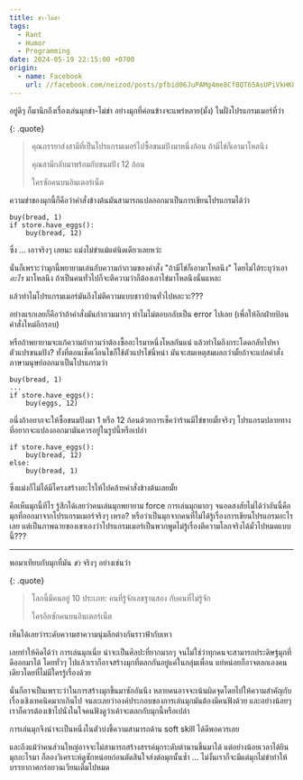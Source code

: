 ```yaml
---
title: ขำ-ไม่ขำ
tags:
  - Rant
  - Humor
  - Programming
date: 2024-05-19 22:15:00 +0700
origin:
  - name: Facebook
    url: //facebook.com/neizod/posts/pfbid06JuPAMg4me8Cf8QT65AsUPiVkHK8nZS6eJgA6xZX8eBUbsgaPQ4BhxrQYn3nM356l
---
```


อยู่ดีๆ ก็มานึกถึงเรื่องเล่นมุกขำ-ไม่ขำ อย่างมุกที่ค่อนข้างจะแพร่หลาย(มั้ง) ในฝั่งโปรแกรมเมอร์ที่ว่า

{: .quote}
> คุณภรรยาส่งสามีที่เป็นโปรแกรมเมอร์ไปซื้อขนมปังมาหนึ่งก้อน ถ้ามีไข่ก็เอามาโหลนึง
>
> คุณสามีกลับมาพร้อมกับขนมปัง 12 ก้อน
>
> ใครซักคนบนอินเตอร์เน็ต

ความขำของมุกนี้ก็คือว่าคำสั่งข้างต้นมันสามารถแปลออกมาเป็นการเขียนโปรแกรมได้ว่า

```
buy(bread, 1)
if store.have_eggs():
    buy(bread, 12)
```

ซึ่ง ... เอาจริงๆ เลยนะ แม่งไม่ขำแม้แต่นิดเดียวเลยหว่ะ

นั่นก็เพราะว่ามุกนี้พยายามเล่นกับความกำกวมของคำสั่ง "ถ้ามีไข่ก็เอามาโหลนึง" โดยไม่ได้ระบุว่าเอา *อะไร* มาโหลนึง ถ้าเป็นคนทั่วไปก็จะตีความว่าก็ต้องเอาไข่มาโหลนึงนั่นแหละ

แล้วทำไมโปรแกรมเมอร์มันถึงไม่ตีความแบบชาวบ้านทั่วไปหละวะ???

อย่างแรกเลยก็คือว่าถ้าคำสั่งมันกำกวมมากๆ ทำไมไม่ตอบกลับเป็น error ไปเลย (เพื่อให้อีกฝ่ายป้อนคำสั่งใหม่อีกรอบ)

หรือถ้าพยายามจะแก้ความกำกวมว่าต้องซื้ออะไรมาหนึ่งโหลกันแน่ แล้วทำไมถึงกระโดดกลับไปหาตัวแปรขนมปัง? ทั้งที่ตอนเช็คเงื่อนไขก็ใช้ตัวแปรไข่นี่หน่า มันจะสมเหตุสมผลกว่ามั้ยถ้าจะแปลคำสั่งภาษามนุษย์ออกมาเป็นโปรแกรมว่า

```
buy(bread, 1)
...
if store.have_eggs():
    buy(eggs, 12)
```

อนึ่งถ้าอยากจะให้ซื้อขนมปังมา 1 หรือ 12 ก้อนด้วยการเช็คว่าร้านมีไข่ขายมั้ยจริงๆ โปรแกรมปลายทางที่อยากจะแปลงออกมามันควรอยู่ในรูปนี้หรือเปล่า

```
if store.have_eggs():
    buy(bread, 12)
else:
    buy(bread, 1)
```

ซึ่งแม่งก็ไม่ได้มีโครงสร้างอะไรให้ไปคล้ายคำสั่งข้างต้นเลยมั้ย

คือเห็นมุกนี้ทีไร รู้สึกได้เลยว่าคนเล่นมุกพยายาม force การเล่นมุกมากๆ จนอดสงสัยไม่ได้ว่าอันนี้คือมุกที่ออกมาจากโปรแกรมเมอร์จริงๆ เหรอ? หรือว่าเป็นมุกจากคนที่ไม่ได้รู้เรื่องการเขียนโปรแกรมอะไรเลย แต่เป็นภาพฉายของเขาเองว่าโปรแกรมเมอร์เป็นพวกพูดไม่รู้เรื่องตีความโลกจริงได้มั่วไปหมดแบบนี้???

---

พอมาเทียบกับมุกที่มัน *ขำ* จริงๆ อย่างเช่นว่า

{: .quote}
> โลกนี้มีคนอยู่ 10 ประเภท: คนที่รู้จักเลขฐานสอง กับคนที่ไม่รู้จัก
>
> ใครอีกซักคนบนอินเตอร์เน็ต

เห็นได้เลยว่าระดับความฮาความนุ่มลึกต่างกันราวฟ้ากับเหว

เลยทำให้คิดได้ว่า การเล่นมุกเนี่ย น่าจะเป็นศิลปะที่ยากมากๆ จนไม่ใช่ว่าทุกคนจะสามารถประดิษฐ์มุกที่ดีออกมาได้ โดยทั่วๆ ไปแล้วเราก็อาจสร้างมุกที่ตลกกันอยู่แค่ในกลุ่มเพื่อน แย่หน่อยก็อาจตลกเองคนเดียวโดยที่ไม่มีใครรู้เรื่องด้วย

นั่นก็อาจเป็นเพราะว่าในการสร้างมุกขึ้นมาซักอันนึง หลายคนอาจจะเน้นผิดจุดโดยไปให้ความสำคัญกับเรื่องเชิงเทคนิคมากเกินไป จนละเลยว่าองค์ประกอบของการเล่นมุกมันต้องมีคนฟังด้วย และอย่างน้อยๆ เราก็ควรต้องเข้าไปนั่งในใจคนฟังดูว่าเค้าจะตลกกับมุกนี้หรือเปล่า

การเล่นมุกจึงน่าจะเป็นหนึ่งในตัวบ่งชี้ความสามารถด้าน soft skill ได้ดีพอควรเลย

และถึงแม้ว่าคนส่วนใหญ่อาจจะไม่สามารถสร้างสรรค์มุกระดับตำนานขึ้นมาได้ แต่อย่างน้อยเวลาได้ยินมุกอะไรมา ก็ลองวิเคราะห์ดูซักหน่อยก่อนตัดสินใจส่งต่อมุกนั้นซ้ำ ... ไม่งั้นเราก็จะมีแต่มุกไม่ขำทำให้บรรยากาศกร่อยวนเวียนเต็มไปหมด
